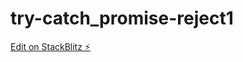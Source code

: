 # try-catch_promise-reject1

[Edit on StackBlitz ⚡️](https://stackblitz.com/edit/angular-ivy-ggpdfb)